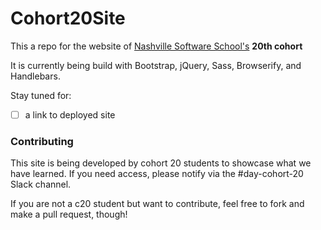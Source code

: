 # Cohort20Site

This a repo for the website of [Nashville Software School's](http://nashvillesoftwareschool.com/) **20th cohort**

It is currently being build with Bootstrap, jQuery, Sass, Browserify, and Handlebars.

Stay tuned for:
- [ ] a link to deployed site

### Contributing
This site is being developed by cohort 20 students to showcase what we have learned. If you need access, please notify via the #day-cohort-20 Slack channel.

If you are not a c20 student but want to contribute, feel free to fork and make a pull request, though!


